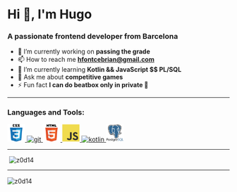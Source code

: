 <h1 align="left">Hi 👋, I'm Hugo</h1>
<h3 align="left">A passionate frontend developer from Barcelona</h3>

- 🔭 I’m currently working on **passing the grade**
- 📫 How to reach me **hfontcebrian@gmail.com**
- 🌱 I’m currently learning **Kotlin && JavaScript $$ PL/SQL**
- 💬 Ask me about **competitive games**
- ⚡ Fun fact **I can do beatbox only in private 👅**

---

<p align="left">
</p>

<h3 align="left">Languages and Tools:</h3>
<p align="left"> <a href="https://www.w3schools.com/css/" target="_blank" rel="noreferrer"> <img src="https://raw.githubusercontent.com/devicons/devicon/master/icons/css3/css3-original-wordmark.svg" alt="css3" width="40" height="40"/> </a> <a href="https://git-scm.com/" target="_blank" rel="noreferrer"> <img src="https://www.vectorlogo.zone/logos/git-scm/git-scm-icon.svg" alt="git" width="40" height="40"/> </a> <a href="https://www.w3.org/html/" target="_blank" rel="noreferrer"> <img src="https://raw.githubusercontent.com/devicons/devicon/master/icons/html5/html5-original-wordmark.svg" alt="html5" width="40" height="40"/> </a> <a href="https://developer.mozilla.org/en-US/docs/Web/JavaScript" target="_blank" rel="noreferrer"> <img src="https://raw.githubusercontent.com/devicons/devicon/master/icons/javascript/javascript-original.svg" alt="javascript" width="40" height="40"/> </a> <a href="https://kotlinlang.org" target="_blank" rel="noreferrer"> <img src="https://www.vectorlogo.zone/logos/kotlinlang/kotlinlang-icon.svg" alt="kotlin" width="40" height="40"/> </a> <a href="https://www.postgresql.org" target="_blank" rel="noreferrer"> <img src="https://raw.githubusercontent.com/devicons/devicon/master/icons/postgresql/postgresql-original-wordmark.svg" alt="postgresql" width="40" height="40"/> </a> </p>

---

<p>&nbsp;<img align="center" src="https://github-readme-stats.vercel.app/api?username=z0d14&show_icons=true&locale=en" alt="z0d14" /></p>

---

<p><img align="center" src="https://github-readme-streak-stats.herokuapp.com/?user=z0d14&" alt="z0d14" /></p>
